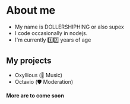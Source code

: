 # About me

- My name is DOLLERSHIPHING or also supex
- I code occasionally in nodejs.
- I'm currently 1️⃣7️⃣ years of age

## My projects

- Oxyllious       (🎵 Music)
- Octavio         (🛡️ Moderation)  

**More are to come soon**

